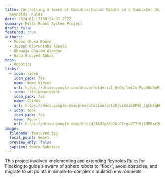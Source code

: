 ```yaml
---
title: Controlling a Swarm of Omnidirectional Robots in a Simulator Using
  Reynolds’ Rules
date: 2024-01-12T00:34:07.252Z
summary: M﻿ulti-Robot System Project
draft: false
featured: true
authors:
  - Moses Chuka Ebere
  - Joseph Oloruntoba Adeola
  - Khawaja Ghulam Alamdar
  - Nada Elsayed Abbas
tags:
  - Robotics
links:
  - icon: video
    icon_pack: fas
    name: Demo Videos
    url: https://drive.google.com/drive/folders/1_SvOxjlmt7w-MyqUQo5wPxWnhk7myUXQ?usp=sharing
  - icon: file-powerpoint
    icon_pack: fas
    name: Slides
    url: https://docs.google.com/presentation/d/1aDjviKdi5GM9d_JgCk9qEbm-q0vmppn6QXxR2qgRIuA/edit?usp=sharing
  - icon: book
    icon_pack: fas
    name: Report
    url: https://drive.google.com/file/d/1AU1p8NbJkrCIrgaVI7rVj1MP6kr288h8/view?usp=sharing
image:
  filename: featured.jpg
  focal_point: Smart
  preview_only: false
  caption: Swarm Robotics
---
```

This project involved implementing and extending Reynolds Rules for Flocking to guide a swarm of sphero robots to “flock”, avoid obstacles, and migrate to set points in simple-to-complex simulation environments.

